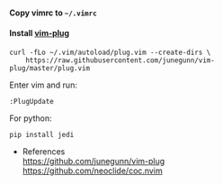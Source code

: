 #### Copy vimrc to `~/.vimrc`

#### Install [vim-plug](https://github.com/junegunn/vim-plug)
```
curl -fLo ~/.vim/autoload/plug.vim --create-dirs \
    https://raw.githubusercontent.com/junegunn/vim-plug/master/plug.vim
```

Enter vim and run:
```
:PlugUpdate
```

For python:
```
pip install jedi
```

* References<br/>
https://github.com/junegunn/vim-plug<br>
https://github.com/neoclide/coc.nvim
